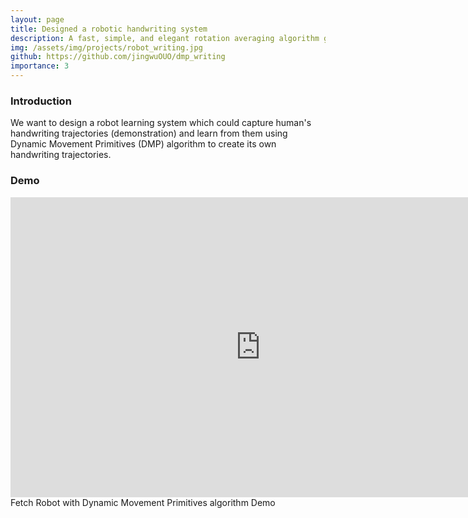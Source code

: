 ```yaml
---
layout: page
title: Designed a robotic handwriting system
description: A fast, simple, and elegant rotation averaging algorithm guaranteed to recover globally optimal solutions under mild assumptions on the measurement noise.
img: /assets/img/projects/robot_writing.jpg
github: https://github.com/jingwuOUO/dmp_writing
importance: 3
---
```



### Introduction

We want to design a robot learning system which could capture human's handwriting trajectories (demonstration) and learn from them using Dynamic Movement Primitives (DMP) algorithm to create its own handwriting trajectories. ​

### Demo

<div class="row center">
        <iframe src="https://www.youtube.com/embed/rcKTA4iuOfc" width="800" height="480" frameborder="0" allowfullscreen="allowfullscreen"></iframe>
</div>
<div class="caption">
    Fetch Robot with Dynamic Movement Primitives algorithm Demo
</div>
